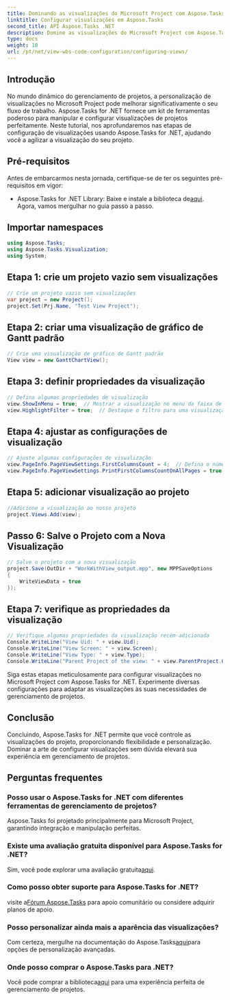 ```yaml
---
title: Dominando as visualizações do Microsoft Project com Aspose.Tasks
linktitle: Configurar visualizações em Aspose.Tasks
second_title: API Aspose.Tasks .NET
description: Domine as visualizações do Microsoft Project com Aspose.Tasks para .NET. Personalize e simplifique sua experiência de gerenciamento de projetos sem esforço.
type: docs
weight: 10
url: /pt/net/view-wbs-code-configuration/configuring-views/
---
```

## Introdução
No mundo dinâmico do gerenciamento de projetos, a personalização de visualizações no Microsoft Project pode melhorar significativamente o seu fluxo de trabalho. Aspose.Tasks for .NET fornece um kit de ferramentas poderoso para manipular e configurar visualizações de projetos perfeitamente. Neste tutorial, nos aprofundaremos nas etapas de configuração de visualizações usando Aspose.Tasks for .NET, ajudando você a agilizar a visualização do seu projeto.
## Pré-requisitos
Antes de embarcarmos nesta jornada, certifique-se de ter os seguintes pré-requisitos em vigor:
-  Aspose.Tasks for .NET Library: Baixe e instale a biblioteca de[aqui](https://releases.aspose.com/tasks/net/).
Agora, vamos mergulhar no guia passo a passo.
## Importar namespaces
```csharp
using Aspose.Tasks;
using Aspose.Tasks.Visualization;
using System;

```
## Etapa 1: crie um projeto vazio sem visualizações
```csharp
// Crie um projeto vazio sem visualizações
var project = new Project();
project.Set(Prj.Name, "Test View Project");
```
## Etapa 2: criar uma visualização de gráfico de Gantt padrão
```csharp
// Crie uma visualização de gráfico de Gantt padrão
View view = new GanttChartView();
```
## Etapa 3: definir propriedades da visualização
```csharp
// Defina algumas propriedades de visualização
view.ShowInMenu = true;  // Mostrar a visualização no menu da faixa de opções
view.HighlightFilter = true;  // Destaque o filtro para uma visualização única
```
## Etapa 4: ajustar as configurações de visualização
```csharp
// Ajuste algumas configurações de visualização
view.PageInfo.PageViewSettings.FirstColumnsCount = 4;  // Defina o número das primeiras colunas a serem impressas em todas as páginas
view.PageInfo.PageViewSettings.PrintFirstColumnsCountOnAllPages = true;  // Imprima um número especificado de primeiras colunas em todas as páginas
```
## Etapa 5: adicionar visualização ao projeto
```csharp
//Adicione a visualização ao nosso projeto
project.Views.Add(view);
```
## Passo 6: Salve o Projeto com a Nova Visualização
```csharp
// Salve o projeto com a nova visualização
project.Save(OutDir + "WorkWithView_output.mpp", new MPPSaveOptions
{
    WriteViewData = true
});
```
## Etapa 7: verifique as propriedades da visualização
```csharp
// Verifique algumas propriedades da visualização recém-adicionada
Console.WriteLine("View Uid: " + view.Uid);
Console.WriteLine("View Screen: " + view.Screen);
Console.WriteLine("View Type: " + view.Type);
Console.WriteLine("Parent Project of the view: " + view.ParentProject.Get(Prj.Name));
```
Siga estas etapas meticulosamente para configurar visualizações no Microsoft Project com Aspose.Tasks for .NET. Experimente diversas configurações para adaptar as visualizações às suas necessidades de gerenciamento de projetos.
## Conclusão
Concluindo, Aspose.Tasks for .NET permite que você controle as visualizações do projeto, proporcionando flexibilidade e personalização. Dominar a arte de configurar visualizações sem dúvida elevará sua experiência em gerenciamento de projetos.
## Perguntas frequentes
### Posso usar o Aspose.Tasks for .NET com diferentes ferramentas de gerenciamento de projetos?
Aspose.Tasks foi projetado principalmente para Microsoft Project, garantindo integração e manipulação perfeitas.
### Existe uma avaliação gratuita disponível para Aspose.Tasks for .NET?
 Sim, você pode explorar uma avaliação gratuita[aqui](https://releases.aspose.com/).
### Como posso obter suporte para Aspose.Tasks for .NET?
 visite a[Fórum Aspose.Tasks](https://forum.aspose.com/c/tasks/15) para apoio comunitário ou considere adquirir planos de apoio.
### Posso personalizar ainda mais a aparência das visualizações?
 Com certeza, mergulhe na documentação do Aspose.Tasks[aqui](https://reference.aspose.com/tasks/net/)para opções de personalização avançadas.
### Onde posso comprar o Aspose.Tasks para .NET?
 Você pode comprar a biblioteca[aqui](https://purchase.aspose.com/buy) para uma experiência perfeita de gerenciamento de projetos.